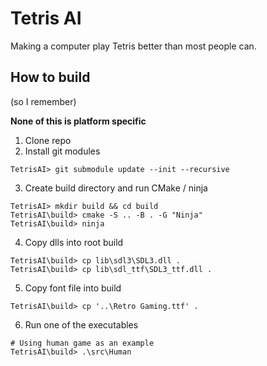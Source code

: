 # Tetris AI
Making a computer play Tetris better than most people can.

## How to build
(so I remember)

**None of this is platform specific**
1. Clone repo
2. Install git modules
```
TetrisAI> git submodule update --init --recursive
```
3. Create build directory and run CMake / ninja
```
TetrisAI> mkdir build && cd build
TetrisAI\build> cmake -S .. -B . -G "Ninja"
TetrisAI\build> ninja
```
4. Copy dlls into root build
```
TetrisAI\build> cp lib\sdl3\SDL3.dll .
TetrisAI\build> cp lib\sdl_ttf\SDL3_ttf.dll .
```
5. Copy font file into build
```
TetrisAI\build> cp '..\Retro Gaming.ttf' .
```
6. Run one of the executables

```
# Using human game as an example
TetrisAI\build> .\src\Human
```
